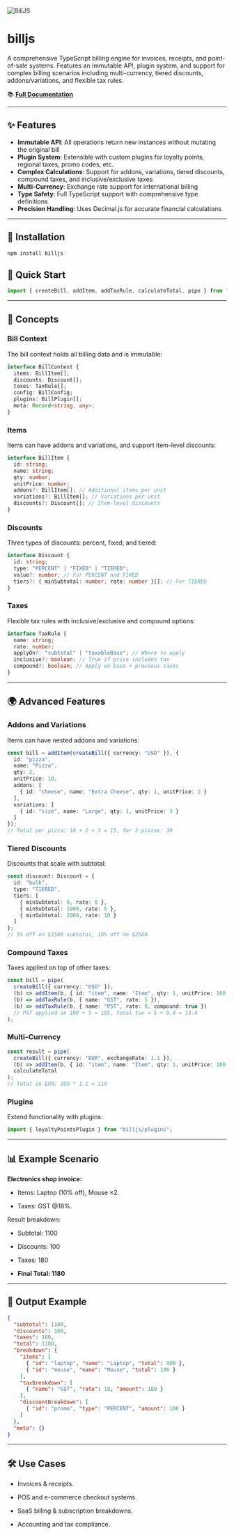 ![BillJS](billjs.png "billjs")

# **billjs**

A comprehensive TypeScript billing engine for invoices, receipts, and point-of-sale systems. Features an immutable API, plugin system, and support for complex billing scenarios including multi-currency, tiered discounts, addons/variations, and flexible tax rules.

📚 **[Full Documentation](https://github.com/aburaihan/billjs/tree/master/docs)**

---

## **✨ Features**

* **Immutable API**: All operations return new instances without mutating the original bill
* **Plugin System**: Extensible with custom plugins for loyalty points, regional taxes, promo codes, etc.
* **Complex Calculations**: Support for addons, variations, tiered discounts, compound taxes, and inclusive/exclusive taxes
* **Multi-Currency**: Exchange rate support for international billing
* **Type Safety**: Full TypeScript support with comprehensive type definitions
* **Precision Handling**: Uses Decimal.js for accurate financial calculations

---

## **🚀 Installation**

```bash
npm install billjs
```

## **📖 Quick Start**

```typescript
import { createBill, addItem, addTaxRule, calculateTotal, pipe } from "billjs";
```

---

## **🧾 Concepts**

### **Bill Context**

The bill context holds all billing data and is immutable:

```typescript
interface BillContext {
  items: BillItem[];
  discounts: Discount[];
  taxes: TaxRule[];
  config: BillConfig;
  plugins: BillPlugin[];
  meta: Record<string, any>;
}
```

### **Items**

Items can have addons and variations, and support item-level discounts:

```typescript
interface BillItem {
  id: string;
  name: string;
  qty: number;
  unitPrice: number;
  addons?: BillItem[]; // Additional items per unit
  variations?: BillItem[]; // Variations per unit
  discounts?: Discount[]; // Item-level discounts
}
```

### **Discounts**

Three types of discounts: percent, fixed, and tiered:

```typescript
interface Discount {
  id: string;
  type: "PERCENT" | "FIXED" | "TIERED";
  value?: number; // For PERCENT and FIXED
  tiers?: { minSubtotal: number; rate: number }[]; // For TIERED
}
```

### **Taxes**

Flexible tax rules with inclusive/exclusive and compound options:

```typescript
interface TaxRule {
  name: string;
  rate: number;
  applyOn?: "subtotal" | "taxableBase"; // Where to apply
  inclusive?: boolean; // True if price includes tax
  compound?: boolean; // Apply on base + previous taxes
}
```

---

## **🌍 Advanced Features**

### Addons and Variations

Items can have nested addons and variations:

```typescript
const bill = addItem(createBill({ currency: "USD" }), {
  id: "pizza",
  name: "Pizza",
  qty: 2,
  unitPrice: 10,
  addons: [
    { id: "cheese", name: "Extra Cheese", qty: 1, unitPrice: 2 }
  ],
  variations: [
    { id: "size", name: "Large", qty: 1, unitPrice: 3 }
  ]
});
// Total per pizza: 10 + 2 + 3 = 15, for 2 pizzas: 30
```

### Tiered Discounts

Discounts that scale with subtotal:

```typescript
const discount: Discount = {
  id: "bulk",
  type: "TIERED",
  tiers: [
    { minSubtotal: 0, rate: 0 },
    { minSubtotal: 1000, rate: 5 },
    { minSubtotal: 2000, rate: 10 }
  ]
};
// 5% off on $1500 subtotal, 10% off on $2500
```

### Compound Taxes

Taxes applied on top of other taxes:

```typescript
const bill = pipe(
  createBill({ currency: "USD" }),
  (b) => addItem(b, { id: "item", name: "Item", qty: 1, unitPrice: 100 }),
  (b) => addTaxRule(b, { name: "GST", rate: 5 }),
  (b) => addTaxRule(b, { name: "PST", rate: 8, compound: true })
  // PST applied on 100 + 5 = 105, total tax = 5 + 8.4 = 13.4
);
```

### Multi-Currency

```typescript
const result = pipe(
  createBill({ currency: "EUR", exchangeRate: 1.1 }),
  (b) => addItem(b, { id: "item", name: "Item", qty: 1, unitPrice: 100 }),
  calculateTotal
);
// Total in EUR: 100 * 1.1 = 110
```

### Plugins

Extend functionality with plugins:

```typescript
import { loyaltyPointsPlugin } from "billjs/plugins";
```

---

## **📊 Example Scenario**

**Electronics shop invoice:**

* Items: Laptop (10% off), Mouse ×2.

* Taxes: GST @18%.

Result breakdown:

* Subtotal: 1100

* Discounts: 100

* Taxes: 180

* **Final Total: 1180**

---

## **📌 Output Example**

```json
{
  "subtotal": 1100,
  "discounts": 100,
  "taxes": 180,
  "total": 1180,
  "breakdown": {
    "items": [
      { "id": "laptop", "name": "Laptop", "total": 900 },
      { "id": "mouse", "name": "Mouse", "total": 100 }
    ],
    "taxBreakdown": [
      { "name": "GST", "rate": 18, "amount": 180 }
    ],
    "discountBreakdown": [
      { "id": "promo", "type": "PERCENT", "amount": 100 }
    ]
  },
  "meta": {}
}
```

---

## **🛠️ Use Cases**

* Invoices & receipts.

* POS and e-commerce checkout systems.

* SaaS billing & subscription breakdowns.

* Accounting and tax compliance.